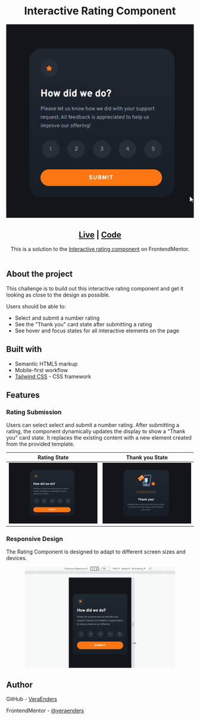 <h1 align="center">Interactive Rating Component</h1>

<div align="center">
  <img src="./src/images/preview-rating-submission.gif" alt="Rating Submission preview">
</div>

<div align="center">
  <h2><a href="https://veraenders.github.io/interactive-rating-component/">Live</a>
  <span> | </span> 
  <a href="https://github.com/VeraEnders/interactive-rating-component">Code</a></h2>
  <div>This is a solution to the <a href="https://www.frontendmentor.io/challenges/interactive-rating-component-koxpeBUmI">Interactive rating component</a> on FrontendMentor.</div>
</div>
<br>

## About the project 
This challenge is to build out this interactive rating component and get it looking as close to the design as possible. 

Users should be able to:

* Select and submit a number rating
* See the "Thank you" card state after submitting a rating
* See hover and focus states for all interactive elements on the page

## Built with

- Semantic HTML5 markup
- Mobile-first workflow
- [Tailwind CSS](https://tailwindcss.com/) - CSS framework

## Features 

### Rating Submission

Users can select select and submit a number rating. 
After submitting a rating, the component dynamically updates the display to show a "Thank you" card state. It replaces the existing content with a new element created from the provided template. 

| Rating State | Thank you State |
| --- | --- |
| ![Rating state](./src/images/preview-component.png)  | ![Mobile](./src/images/preview-thank-you-state.png) |

### Responsive Design

The Rating Component is designed to adapt to different screen sizes and devices.

<div align="center">
  <img src="./src/images/preview-responsive.gif" alt="Responsive Design" style="max-width:80%;">
</div>

## Author

GitHub - [VeraEnders](https://github.com/VeraEnders)

FrontendMentor - [@veraenders](https://www.frontendmentor.io/profile/veraenders)
